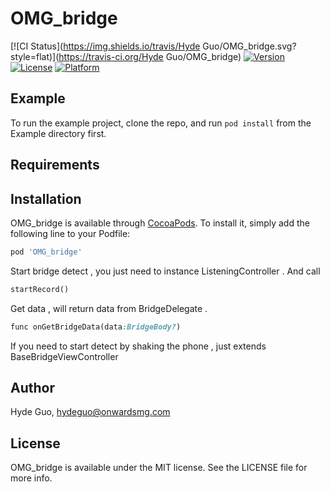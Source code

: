 # OMG_bridge

[![CI Status](https://img.shields.io/travis/Hyde Guo/OMG_bridge.svg?style=flat)](https://travis-ci.org/Hyde Guo/OMG_bridge)
[![Version](https://img.shields.io/cocoapods/v/OMG_bridge.svg?style=flat)](https://cocoapods.org/pods/OMG_bridge)
[![License](https://img.shields.io/cocoapods/l/OMG_bridge.svg?style=flat)](https://cocoapods.org/pods/OMG_bridge)
[![Platform](https://img.shields.io/cocoapods/p/OMG_bridge.svg?style=flat)](https://cocoapods.org/pods/OMG_bridge)

## Example

To run the example project, clone the repo, and run `pod install` from the Example directory first.

## Requirements

## Installation

OMG_bridge is available through [CocoaPods](https://cocoapods.org). To install
it, simply add the following line to your Podfile:

```ruby
pod 'OMG_bridge'
```

Start bridge detect , you just need to instance ListeningController . And call

```ruby
startRecord()
```
Get data , will return data from BridgeDelegate .
```ruby
func onGetBridgeData(data:BridgeBody?)
```

If you need to  start detect by shaking the phone , just extends BaseBridgeViewController


## Author

Hyde Guo, hydeguo@onwardsmg.com

## License

OMG_bridge is available under the MIT license. See the LICENSE file for more info.
